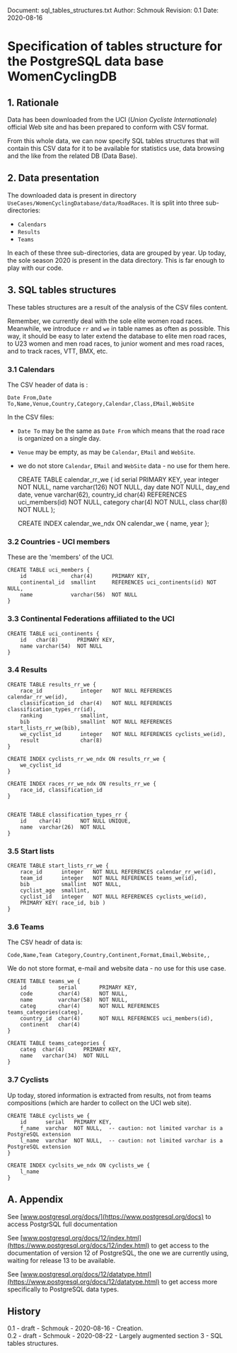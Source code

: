 Document: sql_tables_structures.txt
Author: Schmouk
Revision: 0.1
Date: 2020-08-16



# Specification of tables structure for the PostgreSQL data base WomenCyclingDB


## 1. Rationale

Data has been downloaded from the UCI (*Union Cycliste Internationale*) official Web site and has been prepared to conform with CSV format.

From this whole data, we can now specify SQL tables structures that will contain this CSV data for it to be available for statistics use, data browsing and the like from the related DB (Data Base).


## 2. Data presentation

The downloaded data is present in directory `UseCases/WomenCyclingDatabase/data/RoadRaces`. It is split into three sub-directories:
- `Calendars`
- `Results`
- `Teams`

In each of these three sub-directories, data are grouped by year. Up today, the sole season 2020 is present in the data directory. This is far enough to play with our code.


## 3. SQL tables structures
These tables structures are a result of the analysis of the CSV files content.

Remember, we currently deal with the sole elite women road races. Meanwhile, we introduce `rr` and `we` in table names as often as possible. This way, it should be easy to later extend the database to elite men road races, to U23 women and men road races, to junior woment and mes road races, and to track races, VTT, BMX, etc.

### 3.1 Calendars
The CSV header of data is :

    Date From,Date To,Name,Venue,Country,Category,Calendar,Class,EMail,WebSite

In the CSV files:
- `Date To` may be the same as `Date From` which means that the road race is organized on a single day.
- `Venue` may be empty, as may be `Calendar`, `EMail` and `WebSite`.
- we do not store `Calendar`, `EMail` and `WebSite` data - no use for them here.

	CREATE TABLE calendar_rr_we (
	    id          serial        PRIMARY KEY,
	    year        integer       NOT NULL,
	    name        varchar(126)  NOT NULL,
	    day         date          NOT NULL,
	    day_end     date,
	    venue       varchar(62),
	    country_id  char(4)       REFERENCES uci_members(id) NOT NULL,
	    category    char(4)       NOT NULL, 
	    class       char(8)       NOT NULL
	);
	
	CREATE INDEX calendar_we_ndx ON calendar_we {
	    name, year
	};

### 3.2 Countries - UCI members
These are the 'members' of the UCI.

	CREATE TABLE uci_members {
	    id              char(4)      PRIMARY KEY,
	    continental_id  smallint     REFERENCES uci_continents(id) NOT NULL,
	    name            varchar(56)  NOT NULL
	}

### 3.3 Continental Federations affiliated to the UCI

    CREATE TABLE uci_continents {
        id   char(8)      PRIMARY KEY,
        name varchar(54)  NOT NULL
    }

### 3.4 Results

    CREATE TABLE results_rr_we {
        race_id            integer   NOT NULL REFERENCES calendar_rr_we(id),
        classification_id  char(4)   NOT NULL REFERENCES classification_types_rr(id),
        ranking            smallint,
        bib                smallint  NOT NULL REFERENCES start_lists_rr_we(bib),
        we_cyclist_id      integer   NOT NULL REFERENCES cyclists_we(id),
        result             char(8)
    }
    
    CREATE INDEX cyclists_rr_we_ndx ON results_rr_we {
        we_cyclist_id
    }
    
    CREATE INDEX races_rr_we_ndx ON results_rr_we {
        race_id, classification_id
    }
    
    
    CREATE TABLE classification_types_rr {
        id    char(4)      NOT NULL UNIQUE,
        name  varchar(26)  NOT NULL
    }
    
### 3.5 Start lists

    CREATE TABLE start_lists_rr_we {
        race_id      integer   NOT NULL REFERENCES calendar_rr_we(id),
        team_id      integer   NOT NULL REFERENCES teams_we(id),
        bib          smallint  NOT NULL,
        cyclist_age  smallint,
        cyclist_id   integer   NOT NULL REFERENCES cyclists_we(id),
        PRIMARY KEY( race_id, bib )
    }

### 3.6 Teams
The CSV headr of data is:

    Code,Name,Team Category,Country,Continent,Format,Email,Website,,

We do not store format, e-mail and website data - no use for this use case.

    CREATE TABLE teams_we {
        id          serial       PRIMARY KEY,
        code        char(4)      NOT NULL,
        name        varchar(58)  NOT NULL,
        categ       char(4)      NOT NULL REFERENCES teams_categories(categ),
        country_id  char(4)      NOT NULL REFERENCES uci_members(id),
        continent   char(4)
    }
    
    CREATE TABLE teams_categories {
        categ  char(4)      PRIMARY KEY,
        name   varchar(34)  NOT NULL
    }

### 3.7 Cyclists
Up today, stored information is extracted from results, not from teams compositions (which are harder to collect on the UCI web site).

    CREATE TABLE cyclists_we {
        id      serial   PRIMARY KEY,
        f_name  varchar  NOT NULL,  -- caution: not limited varchar is a PostgreSQL extension
        l_name  varchar  NOT NULL,  -- caution: not limited varchar is a PostgreSQL extension
    }
    
    CREATE INDEX cyclsits_we_ndx ON cyclists_we {
        l_name
    }



## A. Appendix

See [www.postgresql.org/docs/](https://www.postgresql.org/docs) to access PostgrSQL full documentation

See [www.postgresql.org/docs/12/index.html](https://www.postgresql.org/docs/12/index.html) to get access to the documentation of version 12 of PostgreSQL, the one we are currently using, waiting for release 13 to be available.

See [www.postgresql.org/docs/12/datatype.html](https://www.postgresql.org/docs/12/datatype.html) to get access more specifically to PostgreSQL data types.



## History

0.1 - draft - Schmouk - 2020-08-16 - Creation.  
0.2 - draft - Schmouk - 2020-08-22 - Largely augmented section 3 - SQL tables structures.
